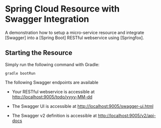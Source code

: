 
# Spring Cloud Resource with Swagger Integration

A demonstration how to setup a micro-service resource and integrate [Swagger] into a [Spring Boot] RESTful webservice using [Springfox].

## Starting the Resource

Simply run the following command with Gradle:

```
gradle bootRun
```

The following Swagger endpoints are available

* Your RESTful webservice is accessible at [http://localhost:9005/todo/yyyy-MM-dd]()

* The Swagger UI is accessible at [http://localhost:9005/swagger-ui.html]()

* The Swagger v2 definition is accessible at [http://localhost:9005/v2/api-docs]()